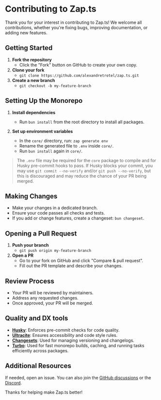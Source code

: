 # Contributing to Zap.ts

Thank you for your interest in contributing to Zap.ts! We welcome all contributions, whether you're fixing bugs, improving documentation, or adding new features.

## Getting Started

1. **Fork the repository**
   - Click the "Fork" button on GitHub to create your own copy.
2. **Clone your fork**
   - `git clone https://github.com/alexandretrotel/zap.ts.git`
3. **Create a new branch**
   - `git checkout -b my-feature-branch`

## Setting Up the Monorepo

1. **Install dependencies**
   - Run `bun install` from the root directory to install all packages.

2. **Set up environment variables**
   - In the `core/` directory, run: `zap generate env`
   - Rename the generated file to `.env` inside `core/`.
   - Run `bun install` again in `core/`.

> The `.env` file may be required for the `core` package to compile and for Husky pre-commit hooks to pass. If Husky blocks your commit, you may use `git commit --no-verify` and/or `git push --no-verify`, but this is discouraged and may reduce the chance of your PR being merged.

## Making Changes

- Make your changes in a dedicated branch.
- Ensure your code passes all checks and tests.
- If you add or change features, create a changeset: `bun changeset`.

## Opening a Pull Request

1. **Push your branch**
   - `git push origin my-feature-branch`
2. **Open a PR**
   - Go to your fork on GitHub and click "Compare & pull request".
   - Fill out the PR template and describe your changes.

## Review Process

- Your PR will be reviewed by maintainers.
- Address any requested changes.
- Once approved, your PR will be merged.

## Quality and DX tools

- **[Husky](https://typicode.github.io/husky/#/)**: Enforces pre-commit checks for code quality.
- **[Ultracite](https://www.ultracite.ai)**: Ensures accessibility and code style rules.
- **[Changesets](https://github.com/changesets/changesets)**: Used for managing versioning and changelogs.
- **[Turbo](https://turbo.build/)**: Used for fast monorepo builds, caching, and running tasks efficiently across packages.

## Additional Resources

If needed, open an issue. You can also join the [GitHub discussions](https://github.com/alexandretrotel/zap.ts/discussions) or the [Discord](https://discord.gg/24hXMC3eAa).

Thanks for helping make Zap.ts better!
